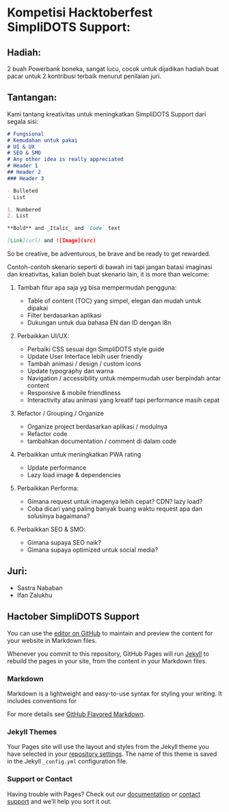 # Kompetisi Hacktoberfest SimpliDOTS Support:

## Hadiah: 
2 buah Powerbank boneka, sangat lucu, cocok untuk dijadikan hadiah buat pacar untuk 2 kontribusi terbaik menurut penilaian juri.

## Tantangan:

Kami tantang kreativitas untuk meningkatkan SimpliDOTS Support dari segala sisi:



```markdown
# Fungsional 
# Kemudahan untuk pakai
# UI & UX
# SEO & SMO
# Any other idea is really appreciated
# Header 1
## Header 2
### Header 3

- Bulleted
- List

1. Numbered
2. List

**Bold** and _Italic_ and `Code` text

[Link](url) and ![Image](src)
```



So be creative, be adventurous, be brave and be ready to get rewarded.

Contoh-contoh skenario seperti di bawah ini tapi jangan batasi imaginasi dan kreativitas, kalian boleh buat skenario lain, it is more than welcome:

1. Tambah fitur apa saja yg bisa mempermudah pengguna: 

	- Table of content (TOC) yang simpel, elegan dan mudah untuk dipakai
	- Filter berdasarkan aplikasi
	- Dukungan untuk dua bahasa EN dan ID dengan l8n

2. Perbaikkan UI/UX: 
   - Perbaiki CSS sesuai dgn SimpliDOTS style guide 
   - Update User Interface lebih user friendly
   - Tambah animasi / design / custom icons
   - Update typography dan warna
   - Navigation / accessibility untuk mempermudah user berpindah antar content
   - Responsive & mobile friendliness
   - Interactivity atau animasi yang kreatif tapi performance masih cepat

3. Refactor / Grouping / Organize
   - Organize project berdasarkan aplikasi / modulnya
   - Refactor code
   - tambahkan documentation / comment di dalam code 

4. Perbaikkan untuk meningkatkan PWA rating
   - Update performance
   - Lazy load image & dependencies

5. Perbaikkan Performa:
   - Gimana request untuk imagenya lebih cepat? CDN? lazy load?
   - Coba dicari yang paling banyak buang waktu request apa dan solusinya bagaimana?


6. Perbaikkan SEO & SMO:
   - Gimana supaya SEO naik?
   - Gimana supaya optimized untuk social media?

## Juri:

- Sastra Nababan
- Ifan Zalukhu


## Hactober SimpliDOTS Support

You can use the [editor on GitHub](https://github.com/hsumanto/mysimplidots.support/edit/master/README.md) to maintain and preview the content for your website in Markdown files.

Whenever you commit to this repository, GitHub Pages will run [Jekyll](https://jekyllrb.com/) to rebuild the pages in your site, from the content in your Markdown files.

### Markdown

Markdown is a lightweight and easy-to-use syntax for styling your writing. It includes conventions for

For more details see [GitHub Flavored Markdown](https://guides.github.com/features/mastering-markdown/).

### Jekyll Themes

Your Pages site will use the layout and styles from the Jekyll theme you have selected in your [repository settings](https://github.com/hsumanto/mysimplidots.support/settings). The name of this theme is saved in the Jekyll `_config.yml` configuration file.

### Support or Contact

Having trouble with Pages? Check out our [documentation](https://help.github.com/categories/github-pages-basics/) or [contact support](https://github.com/contact) and we’ll help you sort it out.
